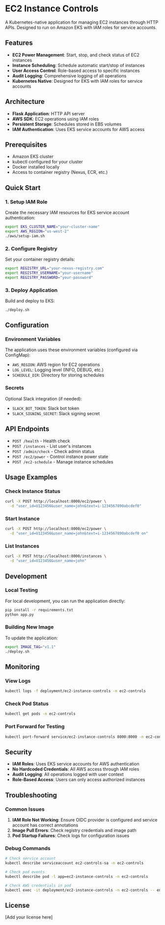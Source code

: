 # EC2 Instance Controls

A Kubernetes-native application for managing EC2 instances through HTTP APIs. Designed to run on Amazon EKS with IAM roles for service accounts.

## Features

- **EC2 Power Management**: Start, stop, and check status of EC2 instances
- **Instance Scheduling**: Schedule automatic start/stop of instances
- **User Access Control**: Role-based access to specific instances
- **Audit Logging**: Comprehensive logging of all operations
- **Kubernetes Native**: Designed for EKS with IAM roles for service accounts

## Architecture

- **Flask Application**: HTTP API server
- **AWS SDK**: EC2 operations using IAM roles
- **Persistent Storage**: Schedules stored in EBS volumes
- **IAM Authentication**: Uses EKS service accounts for AWS access

## Prerequisites

- Amazon EKS cluster
- kubectl configured for your cluster
- Docker installed locally
- Access to container registry (Nexus, ECR, etc.)

## Quick Start

### 1. Setup IAM Role

Create the necessary IAM resources for EKS service account authentication:

```bash
export EKS_CLUSTER_NAME="your-cluster-name"
export AWS_REGION="us-west-2"
./aws/setup-iam.sh
```

### 2. Configure Registry

Set your container registry details:

```bash
export REGISTRY_URL="your-nexus-registry.com"
export REGISTRY_USERNAME="your-username"
export REGISTRY_PASSWORD="your-password"
```

### 3. Deploy Application

Build and deploy to EKS:

```bash
./deploy.sh
```

## Configuration

### Environment Variables

The application uses these environment variables (configured via ConfigMap):

- `AWS_REGION`: AWS region for EC2 operations
- `LOG_LEVEL`: Logging level (INFO, DEBUG, etc.)
- `SCHEDULE_DIR`: Directory for storing schedules

### Secrets

Optional Slack integration (if needed):
- `SLACK_BOT_TOKEN`: Slack bot token
- `SLACK_SIGNING_SECRET`: Slack signing secret

## API Endpoints

- `POST /health` - Health check
- `POST /instances` - List user's instances
- `POST /admin/check` - Check admin status
- `POST /ec2/power` - Control instance power state
- `POST /ec2-schedule` - Manage instance schedules

## Usage Examples

### Check Instance Status
```bash
curl -X POST http://localhost:8000/ec2/power \
  -d "user_id=U123456&user_name=john&text=i-1234567890abcdef0"
```

### Start Instance
```bash
curl -X POST http://localhost:8000/ec2/power \
  -d "user_id=U123456&user_name=john&text=i-1234567890abcdef0 on"
```

### List Instances
```bash
curl -X POST http://localhost:8000/instances \
  -d "user_id=U123456&user_name=john"
```

## Development

### Local Testing

For local development, you can run the application directly:

```bash
pip install -r requirements.txt
python app.py
```

### Building New Image

To update the application:

```bash
export IMAGE_TAG="v1.1"
./deploy.sh
```

## Monitoring

### View Logs
```bash
kubectl logs -f deployment/ec2-instance-controls -n ec2-controls
```

### Check Pod Status
```bash
kubectl get pods -n ec2-controls
```

### Port Forward for Testing
```bash
kubectl port-forward service/ec2-instance-controls 8000:8000 -n ec2-controls
```

## Security

- **IAM Roles**: Uses EKS service accounts for AWS authentication
- **No Hardcoded Credentials**: All AWS access through IAM roles
- **Audit Logging**: All operations logged with user context
- **Role-Based Access**: Users can only access authorized instances

## Troubleshooting

### Common Issues

1. **IAM Role Not Working**: Ensure OIDC provider is configured and service account has correct annotations
2. **Image Pull Errors**: Check registry credentials and image path
3. **Pod Startup Failures**: Check logs for configuration issues

### Debug Commands

```bash
# Check service account
kubectl describe serviceaccount ec2-controls-sa -n ec2-controls

# Check pod events
kubectl describe pod -l app=ec2-instance-controls -n ec2-controls

# Check AWS credentials in pod
kubectl exec -it deployment/ec2-instance-controls -n ec2-controls -- env | grep AWS
```

## License

[Add your license here]
